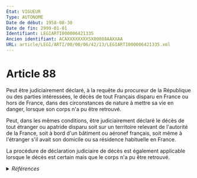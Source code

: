 ```yaml
---
État: VIGUEUR
Type: AUTONOME
Date de début: 1958-08-30
Date de fin: 2999-01-01
Identifiant: LEGIARTI000006421335
Ancien identifiant: ACAXXXXXXXX5X00088AAXXAA
URL: article/LEGI/ARTI/00/00/06/42/13/LEGIARTI000006421335.xml
---
```


<h1>Article 88</h1>

Peut être judiciairement déclaré, à la requête du procureur de la République ou
des parties intéressées, le décès de tout Français disparu en France ou hors de
France, dans des circonstances de nature à mettre sa vie en danger, lorsque son
corps n'a pu être retrouvé.<br />

Peut, dans les mêmes conditions, être judiciairement déclaré le décès de tout
étranger ou apatride disparu soit sur un territoire relevant de l'autorité de la
France, soit à bord d'un bâtiment ou aéronef français, soit même à l'étranger
s'il avait son domicile ou sa résidence habituelle en France.<br />

La procédure de déclaration judiciaire de décès est également applicable lorsque
le décès est certain mais que le corps n'a pu être retrouvé.


<details>
  <summary><em>Références</em></summary>

  <h2>Articles faisant référence à l'article</h2>
  
  <ul>
    <li>
      <a href="https://legal.tricoteuses.fr//redirection/LEGIARTI000006795215?vers=git&vers=legifrance">Code des pensions militaires d'invalidité et des victimes de la guerre - article R171 AUTONOME ABROGE, en vigueur du 1951-04-27 au 2017-01-01</a> CITATION source
    </li>
    <li>
      <a href="https://legal.tricoteuses.fr//redirection/LEGIARTI000031711061?vers=git&vers=legifrance">Code des pensions militaires d'invalidité et des victimes de la guerre - article L144-3 AUTONOME VIGUEUR, en vigueur depuis le 2017-01-01</a> CITATION source
    </li>
    <li>
      <a href="https://legal.tricoteuses.fr//redirection/LEGIARTI000006285507?vers=git&vers=legifrance">Décret n°55-1350 du 14 octobre 1955 pour l'application du décret n° 55-22 du 4 janvier 1955 portant réforme de la publicité foncière - article 69 AUTONOME MODIFIE, en vigueur du 1967-12-31 au 2013-01-01</a> CITATION source
    </li>
    <li>
      <a href="https://legal.tricoteuses.fr//redirection/LEGIARTI000024967487?vers=git&vers=legifrance">Code des transports - article L6132-3 AUTONOME VIGUEUR, en vigueur depuis le 2011-12-15</a> CITATION source
    </li>
    <li>
      <a href="https://legal.tricoteuses.fr//redirection/LEGIARTI000031711045?vers=git&vers=legifrance">Code des pensions militaires d'invalidité et des victimes de la guerre - article L146-3 AUTONOME VIGUEUR, en vigueur depuis le 2017-01-01</a> CITATION source
    </li>
    <li>
      <a href="https://legal.tricoteuses.fr//redirection/LEGIARTI000031711063?vers=git&vers=legifrance">Code des pensions militaires d'invalidité et des victimes de la guerre - article L144-2 AUTONOME VIGUEUR, en vigueur depuis le 2017-01-01</a> CITATION source
    </li>
    <li>
      <a href="https://legal.tricoteuses.fr//redirection/LEGIARTI000047940841?vers=git&vers=legifrance">Décret n° 2008-280 du 21 mars 2008 fixant le régime de délégation de solde aux ayants cause des militaires participant à des opérations extérieures - article 1 AUTONOME VIGUEUR, en vigueur depuis le 2023-08-06</a> CITATION source
    </li>
    <li>
      <a href="https://legal.tricoteuses.fr//redirection/LEGIARTI000047938612?vers=git&vers=legifrance">Décret n° 2023-719 du 4 août 2023 modifiant le décret n° 2008-280 du 21 mars 2008 fixant le régime de délégation de solde aux ayants cause des militaires participant à des opérations extérieures - article 1 ENTIEREMENT_MODIF</a> CITATION source
    </li>
  </ul>
  
  <h2>Textes faisant référence à l'article</h2>
  
  <ul>
    <li>
      <a href="https://legal.tricoteuses.fr//redirection/JORFTEXT000000886781?vers=git&vers=legifrance">Ordonnance n°58-779 du 23 août 1958 SIMPLIFIANT ET MODIFIANT CERTAINES DISPOSITIONS EN MATIERE D'ETAT-CIVIL</a> MODIFICATION cible
    </li>
  </ul>
  
  <h2>Références faites par l'article</h2>
  
  <ul>
    <li>
      1955-10-14 CITATION cible <a href="https://legal.tricoteuses.fr//redirection/LEGIARTI000006285507?vers=git&vers=legifrance">Décret n°55-1350 du 14 octobre 1955 pour l'application du décret n° 55-22 du 4 janvier 1955 portant réforme de la publicité foncière - article 69 AUTONOME MODIFIE, en vigueur du 1967-12-31 au 2013-01-01</a>
    </li>
    <li>
      1958-08-23 MODIFICATION source <a href="https://legal.tricoteuses.fr//redirection/JORFTEXT000000886781?vers=git&vers=legifrance">Ordonnance n°58-779 du 23 août 1958 SIMPLIFIANT ET MODIFIANT CERTAINES DISPOSITIONS EN MATIERE D'ETAT-CIVIL</a>
    </li>
    <li>
      2008-03-21 CITATION cible <a href="https://legal.tricoteuses.fr//redirection/LEGIARTI000047940841?vers=git&vers=legifrance">Décret n° 2008-280 du 21 mars 2008 fixant le régime de délégation de solde aux ayants cause des militaires participant à des opérations extérieures - article 1 AUTONOME VIGUEUR, en vigueur depuis le 2023-08-06</a>
    </li>
    <li>
      CODIFICATION source Loi 1803-03-11
    </li>
    <li>
      CREATION source Loi 1803-03-11 promulguée le 21 mars 1803
    </li>
    <li>
      MODIFICATION source Ordonnance 1945-10-30 art. 1
    </li>
    <li>
      2023-08-04 CITATION cible <a href="https://legal.tricoteuses.fr//redirection/LEGIARTI000047938612?vers=git&vers=legifrance">Décret n° 2023-719 du 4 août 2023 modifiant le décret n° 2008-280 du 21 mars 2008 fixant le régime de délégation de solde aux ayants cause des militaires participant à des opérations extérieures - article 1 ENTIEREMENT_MODIF</a>
    </li>
    <li>
      2999-01-01 CITATION cible <a href="https://legal.tricoteuses.fr//redirection/LEGIARTI000031711063?vers=git&vers=legifrance">Code des pensions militaires d'invalidité et des victimes de la guerre - article L144-2 AUTONOME VIGUEUR, en vigueur depuis le 2017-01-01</a>
    </li>
    <li>
      2999-01-01 CITATION cible <a href="https://legal.tricoteuses.fr//redirection/LEGIARTI000031711061?vers=git&vers=legifrance">Code des pensions militaires d'invalidité et des victimes de la guerre - article L144-3 AUTONOME VIGUEUR, en vigueur depuis le 2017-01-01</a>
    </li>
    <li>
      2999-01-01 CITATION cible <a href="https://legal.tricoteuses.fr//redirection/LEGIARTI000031711045?vers=git&vers=legifrance">Code des pensions militaires d'invalidité et des victimes de la guerre - article L146-3 AUTONOME VIGUEUR, en vigueur depuis le 2017-01-01</a>
    </li>
    <li>
      2999-01-01 CITATION cible <a href="https://legal.tricoteuses.fr//redirection/LEGIARTI000006795215?vers=git&vers=legifrance">Code des pensions militaires d'invalidité et des victimes de la guerre - article R171 AUTONOME ABROGE, en vigueur du 1951-04-27 au 2017-01-01</a>
    </li>
    <li>
      2999-01-01 CITATION cible <a href="https://legal.tricoteuses.fr//redirection/LEGIARTI000024967487?vers=git&vers=legifrance">Code des transports - article L6132-3 AUTONOME VIGUEUR, en vigueur depuis le 2011-12-15</a>
    </li>
  </ul>
</details>
